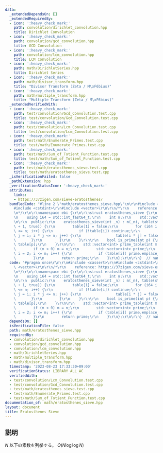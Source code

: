 ```yaml
---
data:
  _extendedDependsOn: []
  _extendedRequiredBy:
  - icon: ':heavy_check_mark:'
    path: convolution/dirichlet_convolution.hpp
    title: Dirichlet Convolution
  - icon: ':heavy_check_mark:'
    path: convolution/gcd_convolution.hpp
    title: GCD Convolution
  - icon: ':heavy_check_mark:'
    path: convolution/lcm_convolution.hpp
    title: LCM Convolution
  - icon: ':heavy_check_mark:'
    path: math/DirichletSeries.hpp
    title: Dirichlet Series
  - icon: ':heavy_check_mark:'
    path: math/divisor_transform.hpp
    title: "Divisor Transform (Zeta / M\xF6bius)"
  - icon: ':heavy_check_mark:'
    path: math/multiple_transform.hpp
    title: "Multiple Transform (Zeta / M\xF6bius)"
  _extendedVerifiedWith:
  - icon: ':heavy_check_mark:'
    path: test/convolution/Gcd_Convolution.test.cpp
    title: test/convolution/Gcd_Convolution.test.cpp
  - icon: ':heavy_check_mark:'
    path: test/convolution/Lcm_Convolution.test.cpp
    title: test/convolution/Lcm_Convolution.test.cpp
  - icon: ':heavy_check_mark:'
    path: test/math/Enumerate_Primes.test.cpp
    title: test/math/Enumerate_Primes.test.cpp
  - icon: ':heavy_check_mark:'
    path: test/math/Sum_of_Totient_Function.test.cpp
    title: test/math/Sum_of_Totient_Function.test.cpp
  - icon: ':heavy_check_mark:'
    path: test/math/eratosthenes_sieve.test.cpp
    title: test/math/eratosthenes_sieve.test.cpp
  _isVerificationFailed: false
  _pathExtension: hpp
  _verificationStatusIcon: ':heavy_check_mark:'
  attributes:
    links:
    - https://37zigen.com/sieve-eratosthenes/
  bundledCode: "#line 2 \"math/eratosthenes_sieve.hpp\"\n\r\n#include <cassert>\r\n\
    #include <cstdint>\r\n#include <vector>\r\n\r\n/*\r\n    reference: https://37zigen.com/sieve-eratosthenes/\r\
    \n*/\r\n\r\nnamespace ebi {\r\n\r\nstruct eratosthenes_sieve {\r\n  private:\r\
    \n    using i64 = std::int_fast64_t;\r\n    int n;\r\n    std::vector<bool> table;\r\
    \n\r\n  public:\r\n    eratosthenes_sieve(int _n) : n(_n), table(std::vector<bool>(n\
    \ + 1, true)) {\r\n        table[1] = false;\r\n        for (i64 i = 2; i * i\
    \ <= n; i++) {\r\n            if (!table[i]) continue;\r\n            for (i64\
    \ j = i; i * j <= n; j++) {\r\n                table[i * j] = false;\r\n     \
    \       }\r\n        }\r\n    }\r\n\r\n    bool is_prime(int p) {\r\n        return\
    \ table[p];\r\n    }\r\n\r\n    std::vector<int> prime_table(int m = -1) {\r\n\
    \        if (m < 0) m = n;\r\n        std::vector<int> prime;\r\n        for (int\
    \ i = 2; i <= m; i++) {\r\n            if (table[i]) prime.emplace_back(i);\r\n\
    \        }\r\n        return prime;\r\n    }\r\n};\r\n\r\n}  // namespace ebi\n"
  code: "#pragma once\r\n\r\n#include <cassert>\r\n#include <cstdint>\r\n#include\
    \ <vector>\r\n\r\n/*\r\n    reference: https://37zigen.com/sieve-eratosthenes/\r\
    \n*/\r\n\r\nnamespace ebi {\r\n\r\nstruct eratosthenes_sieve {\r\n  private:\r\
    \n    using i64 = std::int_fast64_t;\r\n    int n;\r\n    std::vector<bool> table;\r\
    \n\r\n  public:\r\n    eratosthenes_sieve(int _n) : n(_n), table(std::vector<bool>(n\
    \ + 1, true)) {\r\n        table[1] = false;\r\n        for (i64 i = 2; i * i\
    \ <= n; i++) {\r\n            if (!table[i]) continue;\r\n            for (i64\
    \ j = i; i * j <= n; j++) {\r\n                table[i * j] = false;\r\n     \
    \       }\r\n        }\r\n    }\r\n\r\n    bool is_prime(int p) {\r\n        return\
    \ table[p];\r\n    }\r\n\r\n    std::vector<int> prime_table(int m = -1) {\r\n\
    \        if (m < 0) m = n;\r\n        std::vector<int> prime;\r\n        for (int\
    \ i = 2; i <= m; i++) {\r\n            if (table[i]) prime.emplace_back(i);\r\n\
    \        }\r\n        return prime;\r\n    }\r\n};\r\n\r\n}  // namespace ebi"
  dependsOn: []
  isVerificationFile: false
  path: math/eratosthenes_sieve.hpp
  requiredBy:
  - convolution/dirichlet_convolution.hpp
  - convolution/gcd_convolution.hpp
  - convolution/lcm_convolution.hpp
  - math/DirichletSeries.hpp
  - math/multiple_transform.hpp
  - math/divisor_transform.hpp
  timestamp: '2023-08-23 17:33:30+09:00'
  verificationStatus: LIBRARY_ALL_AC
  verifiedWith:
  - test/convolution/Lcm_Convolution.test.cpp
  - test/convolution/Gcd_Convolution.test.cpp
  - test/math/eratosthenes_sieve.test.cpp
  - test/math/Enumerate_Primes.test.cpp
  - test/math/Sum_of_Totient_Function.test.cpp
documentation_of: math/eratosthenes_sieve.hpp
layout: document
title: Eratosthenes Sieve
---
```


## 説明

$N$ 以下の素数を列挙する。 $O(N\log \log N)$